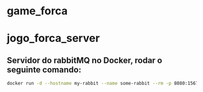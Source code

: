 # game_forca


# jogo_forca_server

## Servidor do rabbitMQ no Docker, rodar o seguinte comando:
```bash
docker run -d --hostname my-rabbit --name some-rabbit --rm -p 8080:15672 -p 5672:5672 rabbitmq:3-management
```